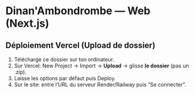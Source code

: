 # Dinan'Ambondrombe — Web (Next.js)
## Déploiement Vercel (Upload de dossier)
1. Télécharge ce dossier sur ton ordinateur.
2. Sur Vercel: New Project → Import → **Upload** → glisse **le dossier** (pas un .zip).
3. Laisse les options par défaut puis Deploy.
4. Sur le site: entre l’URL du serveur Render/Railway puis “Se connecter”.
